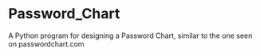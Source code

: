 # Password_Chart
 A Python program for designing a Password Chart, similar to the one seen on passwordchart.com
